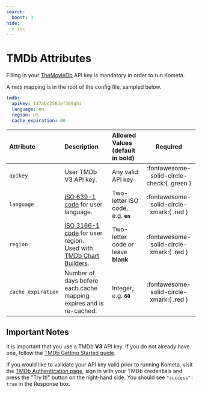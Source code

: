 ```yaml
---
search:
  boost: 3
hide:
  - toc
---
```

# TMDb Attributes

Filling in your [TheMovieDb](https://www.themoviedb.org/) API key is mandatory in order to run Kometa. 

A `tmdb` mapping is in the root of the config file, sampled below.

```yaml title="config.yml TMDb sample"
tmdb:
  apikey: 147abc258def369ghi
  language: en
  region: US
  cache_expiration: 60
```

| Attribute             | Description                                                                                                                                                                            | Allowed Values (default in **bold**)   |                  Required                  |
|:----------------------|:---------------------------------------------------------------------------------------------------------------------------------------------------------------------------------------|:---------------------------------------|:------------------------------------------:|
| `apikey`              | User TMDb V3 API key.                                                                                                                                                                  | Any valid API key                      | :fontawesome-solid-circle-check:{ .green } |
| `language`            | [ISO 639-1 code](https://en.wikipedia.org/wiki/List_of_ISO_639-1_codes) for user language.                                                                                             | Two-letter ISO code, e.g. **`en`**     |  :fontawesome-solid-circle-xmark:{ .red }  |
| `region`              | [ISO 3166-1 code](https://en.wikipedia.org/wiki/ISO_3166-1#Current_codes) for user region.<br>Used with [TMDb Chart Builders](../files/builders/tmdb/overview.md#tmdb-chart-builders). | Two-letter code or leave **blank**     |  :fontawesome-solid-circle-xmark:{ .red }  |
| `cache_expiration`    | Number of days before each cache mapping expires and is re-cached.                                                                                                                     | Integer, e.g. **`60`**                 |  :fontawesome-solid-circle-xmark:{ .red }  |

## Important Notes

It is important that you use a TMDb **V3** API key. If you do not already have one, follow the [TMDb Getting Started guide](https://developers.themoviedb.org/3/getting-started/introduction).

If you would like to validate your API key valid prior to running Kometa, visit the [TMDb Authentication page](https://developer.themoviedb.org/reference/authentication-validate-key), 
sign in with your TMDb credentials and press the "Try It!" button on the right-hand side. You should see `"success": true` in the Response box.